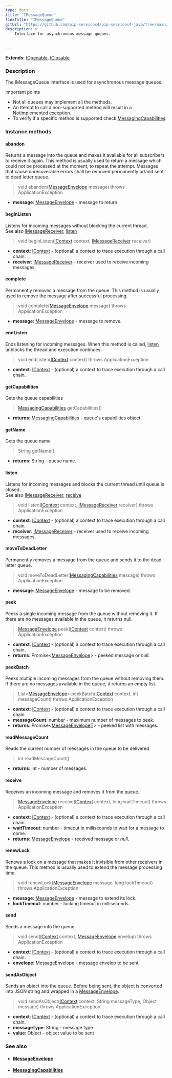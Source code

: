 ```yaml
---
type: docs
title: "IMessageQueue"
linkTitle: "IMessageQueue"
gitUrl: "https://github.com/pip-services4/pip-services4-java/tree/main/pip-services4-messaging-java"
description: >
    Interface for asynchronous message queues.

     
---
```


**Extends:** [IOpenable](../../../components/run/iopenable), [IClosable](../../../components/run/iclosable)

### Description

The IMessageQueue interface is used for asynchronous message queues.

Important points

- Not all queues may implement all the methods.
- An ttempt to call a non-supported method will result in a NotImplemented exception.
- To verify if a specific method is supported check [MessagingCapabilities](../messaging_capabilities). 

### Instance methods

#### abandon
Returns a message into the queue and makes it available for all subscribers to receive it again. This method is usually used to return a message which could not be processed at the moment, to repeat the attempt. Messages that cause unrecoverable errors shall be removed permanently or/and sent to dead letter queue.

> void abandon([MessageEnvelope](../message_envelope) message) throws ApplicationException

- **message**: [MessageEnvelope](../message_envelope) - message to return.

#### beginListen
Listens for incoming messages without blocking the current thread.  
See also [IMessageReceiver](../imessage_receiver), [listen](#listen)

> void beginListen([IContext](../../../components/context/icontext) context, [IMessageReceiver](../imessage_receiver) receiver)

- **context**: [IContext](../../../components/context/icontext) - (optional) a context to trace execution through a call chain.
- **receiver**: [IMessageReceiver](../imessage_receiver) - receiver used to receive incoming messages.

#### complete
Permanently removes a message from the queue. This method is usually used to remove the message after successful processing.

> void complete([MessageEnvelope](../message_envelope) message) throws ApplicationException

- **message**: [MessageEnvelope](../message_envelope) - message to remove.

#### endListen
Ends listening for incoming messages. When this method is called, [listen](#listen) unblocks the thread and execution continues.

> void endListen([IContext](../../../components/context/icontext) context) throws ApplicationException

- **context**: [IContext](../../../components/context/icontext) - (optional) a context to trace execution through a call chain.

#### getCapabilities
Gets the queue capabilities

> [MessagingCapabilities](../messaging_capabilities) getCapabilities()

- **returns**: [MessagingCapabilities](../messaging_capabilities) - queue's capabilities object.

#### getName
Gets the queue name

> String getName()

- **returns**: String - queue name.

#### listen
Listens for incoming messages and blocks the current thread until queue is closed.  
See also [IMessageReceiver](../imessage_receiver), [receive](#receive)

> void listen([IContext](../../../components/context/icontext) context, [IMessageReceiver](../imessage_receiver) receiver) throws ApplicationException

- **context**: [IContext](../../../components/context/icontext) - (optional) a context to trace execution through a call chain.
- **receiver**: [IMessageReceiver](../imessage_receiver) - receiver used to receive incoming messages.


#### moveToDeadLetter
Permanently removes a message from the queue and sends it to the dead letter queue.

> void moveToDeadLetter([MessagingCapabilities](../messaging_capabilities) message) throws ApplicationException

- **message**: [MessageEnvelope](../message_envelope) - message to be removed.

#### peek
Peeks a single incoming message from the queue without removing it. If there are no messages available in the queue, it returns null.

> [MessageEnvelope](../message_envelope) peek([IContext](../../../components/context/icontext) context) throws ApplicationException

- **context**: [IContext](../../../components/context/icontext) - (optional) a context to trace execution through a call chain.
- **returns**: Promise<[MessageEnvelope](../message_envelope)> - peeked message or *null*.

#### peekBatch
Peeks multiple incoming messages from the queue without removing them. If there are no messages available in the queue, it returns an empty list.

> List<[MessageEnvelope](../message_envelope)> peekBatch([IContext](../../../components/context/icontext) context, int messageCount) throws ApplicationException

- **context**: [IContext](../../../components/context/icontext) - (optional) a context to trace execution through a call chain.
- **messageCount**: number - maximum number of messages to peek.
- **returns**: Promise<[MessageEnvelope](../message_envelope)[]> - peeked list with messages.

#### readMessageCount
Reads the current number of messages in the queue to be delivered.

> int readMessageCount()

- **returns**: int - number of messages.

#### receive
Receives an incoming message and removes it from the queue.

> [MessageEnvelope](../message_envelope) receive([IContext](../../../components/context/icontext) context, long waitTimeout) throws ApplicationException

- **context**: [IContext](../../../components/context/icontext) - (optional) a context to trace execution through a call chain.
- **waitTimeout**: number - timeout in milliseconds to wait for a message to come.
- **returns**: [MessageEnvelope](../message_envelope) - received message or *null*.

#### renewLock
Renews a lock on a message that makes it invisible from other receivers in the queue. This method is usually used to extend the message processing time.

> void renewLock([MessageEnvelope](../message_envelope) message, long lockTimeout) throws ApplicationException

- **message**: [MessageEnvelope](../message_envelope) - message to extend its lock.
- **lockTimeout**: number - locking timeout in milliseconds.

#### send
Sends a message into the queue.

> void send([IContext](../../../components/context/icontext) context, [MessageEnvelope](../message_envelope) envelop) throws ApplicationException

- **context**: [IContext](../../../components/context/icontext) - (optional) a context to trace execution through a call chain.
- **envelope**: [MessageEnvelope](../message_envelope) - message envelop to be sent.

#### sendAsObject
Sends an object into the queue. Before being sent, the object is converted into JSON string and wrapped in a [MessageEnvelope](../message_envelope).

> void sendAsObject([IContext](../../../components/context/icontext) context, String messageType, Object message) throws ApplicationException

- **context**: [IContext](../../../components/context/icontext) - (optional) a context to trace execution through a call chain.
- **messageType**: String - message type
- **value**: Object - object value to be sent



### See also
- #### [MessageEnvelope](../message_envelope)
- #### [MessagingCapabilities](../messaging_capabilities)
